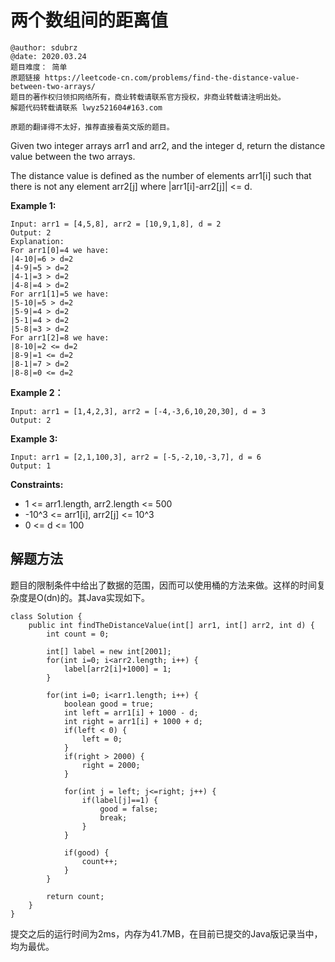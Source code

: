 # 两个数组间的距离值

```
@author: sdubrz
@date: 2020.03.24
题目难度： 简单
原题链接 https://leetcode-cn.com/problems/find-the-distance-value-between-two-arrays/
题目的著作权归领扣网络所有，商业转载请联系官方授权，非商业转载请注明出处。
解题代码转载请联系 lwyz521604#163.com
```

```
原题的翻译得不太好，推荐直接看英文版的题目。
```

Given two integer arrays arr1 and arr2, and the integer d, return the distance value between the two arrays.

The distance value is defined as the number of elements arr1[i] such that there is not any element arr2[j] where |arr1[i]-arr2[j]| <= d.

**Example 1:**

```
Input: arr1 = [4,5,8], arr2 = [10,9,1,8], d = 2
Output: 2
Explanation: 
For arr1[0]=4 we have: 
|4-10|=6 > d=2 
|4-9|=5 > d=2 
|4-1|=3 > d=2 
|4-8|=4 > d=2 
For arr1[1]=5 we have: 
|5-10|=5 > d=2 
|5-9|=4 > d=2 
|5-1|=4 > d=2 
|5-8|=3 > d=2
For arr1[2]=8 we have:
|8-10|=2 <= d=2
|8-9|=1 <= d=2
|8-1|=7 > d=2
|8-8|=0 <= d=2
```

**Example 2：**

```
Input: arr1 = [1,4,2,3], arr2 = [-4,-3,6,10,20,30], d = 3
Output: 2
```

**Example 3:**

```
Input: arr1 = [2,1,100,3], arr2 = [-5,-2,10,-3,7], d = 6
Output: 1
```

**Constraints:**

+ 1 <= arr1.length, arr2.length <= 500
+ -10^3 <= arr1[i], arr2[j] <= 10^3
+ 0 <= d <= 100

## 解题方法
题目的限制条件中给出了数据的范围，因而可以使用桶的方法来做。这样的时间复杂度是O(dn)的。其Java实现如下。
```
class Solution {
    public int findTheDistanceValue(int[] arr1, int[] arr2, int d) {
        int count = 0;
		
		int[] label = new int[2001];
		for(int i=0; i<arr2.length; i++) {
			label[arr2[i]+1000] = 1;
		}
		
		for(int i=0; i<arr1.length; i++) {
			boolean good = true;
			int left = arr1[i] + 1000 - d;
			int right = arr1[i] + 1000 + d;
			if(left < 0) {
				left = 0;
			}
			if(right > 2000) {
				right = 2000;
			}
			
			for(int j = left; j<=right; j++) {
				if(label[j]==1) {
					good = false;
					break;
				}
			}
			
			if(good) {
				count++;
			}
		}
		
		return count;
    }
}
```

提交之后的运行时间为2ms，内存为41.7MB，在目前已提交的Java版记录当中，均为最优。
